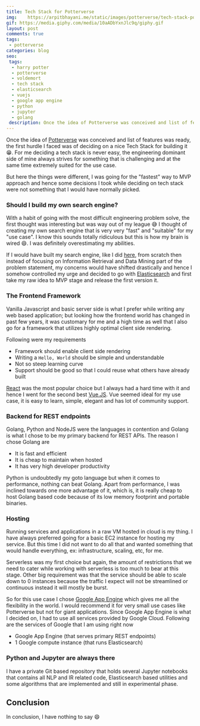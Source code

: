 ```yaml
---
title: Tech Stack for Potterverse
img:    https://arpitbhayani.me/static/images/potterverse/tech-stack-potterverse.png
gif: https://media.giphy.com/media/10aADbYxnJlc9q/giphy.gif
layout: post
comments: true
tags:
 - potterverse
categories: blog
seo:
 tags:
  - harry potter
  - potterverse
  - voldemort
  - tech stack
  - elasticsearch
  - vuejs
  - google app engine
  - python
  - jupyter
  - golang
 description: Once the idea of Potterverse was conceived and list of features was ready, the first hurdle I faced was of deciding on a nice Tech Stack for building it. For me deciding a tech stack is never easy, the engineering dominant side of mine always strives for something that is challenging and at the same time extremely suited for the use case.
---
```


Once the idea of [Potterverse](http://potterverse.arpitbhayani.me/) was conceived
and list of features was ready, the first hurdle I faced was of deciding on a nice
Tech Stack for building it :grin:. For me deciding a tech stack is never easy, the
engineering dominant side of mine always strives for something that is challenging
and at the same time extremely suited for the use case.

But here the things were different, I was going for the "fastest" way
to MVP approach and hence some decisions I took while deciding on tech stack were
not something that I would have normally picked. 

### Should I build my own search engine?
With a habit of going with the most difficult engineering problem solve, the first
thought was interesting but was way out of my league :sweat_smile:
I thought of creating my own search engine that is very very "fast" and "suitable"
for my "use case". I know this sounds totally ridiculous but this is how my brain is
wired :smile:. I was definitely overestimating my abilities.

If I would have built my search engine, like I did [here](https://github.com/arpitbbhayani/wikise),
from scratch then instead of focusing on Information Retrieval and Data Mining part
of the problem statement, my concerns would have shifted drastically and hence
I somehow controlled my urge and decided to go with [Elasticsearch](https://www.elastic.co/)
and first take my raw idea to MVP stage and release the first version it.

### The Frontend Framework
Vanilla Javascript and basic server side is what I prefer while writing any web based
application; but looking how the frontend world has changed in past few years, it was
customary for me and a high time as well that I also go for a framework that utilizes
highly optimal client side rendering.

Following were my requirements

 - Framework should enable client side rendering
 - Writing a `Hello, World` should be simple and understandable
 - Not so steep learning curve
 - Support should be good so that I could reuse what others have already built

[React](https://reactjs.org/) was the most popular choice but I always had a hard time
with it and hence I went for the second best [Vue.JS](https://vuejs.org/). Vue seemed
ideal for my use case, it is easy to learn, simple, elegant and has lot of community
support.

### Backend for REST endpoints
Golang, Python and NodeJS were the languages in contention and Golang is what I chose
to be my primary backend for REST APIs. The reason I chose Golang are

 - It is fast and efficient
 - It is cheap to maintain when hosted
 - It has very high developer productivity

Python is undoubtedly my goto language but when it comes to performance, nothing
can beat Golang. Apart from performance, I was inclined towards one more advantage
of it, which is, it is really cheap to host Golang based code because of its
low memory footprint and portable binaries.

### Hosting
Running services and applications in a raw VM hosted in cloud is my thing. I have
always preferred going for a basic EC2 instance for hosting my service. But this time
I did not want to do all that and wanted something that would handle everything, ex:
infrastructure, scaling, etc, for me.

Serverless was my first choice but again, the amount of restrictions that we need to
cater while working with serverless is too much to bear at this stage. Other big
requirement was that the service should be able to scale down to 0 instances because
the traffic I expect will not be streamlined or continuous instead it will mostly be
burst.

So for this use case I chose [Google App Engine](https://cloud.google.com/appengine/)
which gives me all the flexibility in the world. I would recommend it for very small
use cases like Potterverse but not for giant applications. Since Google App Engine
is what I decided on, I had to use all services provided by Google Cloud. Following
are the services of Google that I am using right now

 - Google App Engine (that serves primary REST endpoints)
 - 1 Google compute instance (that runs Elasticsearch)

### Python and Jupyter are always there
I have a private Git based repository that holds several Jupyter notebooks that
contains all NLP and IR related code, Elasticsearch based utilities and some
algorithms that are implemented and still in experimental phase.


## Conclusion
In conclusion, I have nothing to say :smile:
